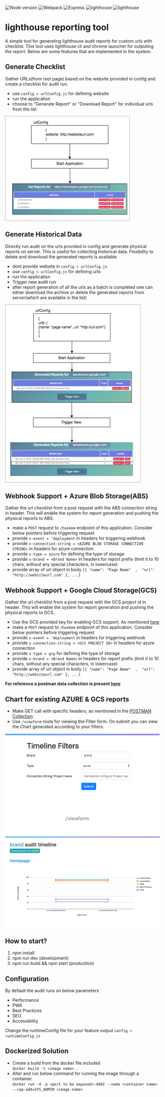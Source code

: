![Node version](https://img.shields.io/badge/node-%3E=16-green.svg) ![Webpack](https://img.shields.io/badge/tool-webpack-yellow.svg) ![Express](https://img.shields.io/badge/server-express-yellow.svg) ![lighthouse](https://img.shields.io/badge/package-lighthouse-lightgrey.svg)
![lighthouse](https://img.shields.io/badge/build-docker-orange.svg)

# lighthouse reporting tool   

A simple tool for generating lighthouse audit reports for custom urls with checklist. This tool uses lighthouse cli and chrome launcher for outputing the report. Below are some features that are implemented in the system.

## Generate Checklist   
Gather URLs(from root page) based on the website provided in config and create a checklist for audit run.

- use ```config > urlConfig.js``` for defining website
- run the application
- choose to "Generate Report" or "Download Report" for individual urls from the list   

![Flow 1](https://github.com/designerdevil/lighthouse/blob/master/docs/1.png)

## Generate Historical Data   
Directly run audit on the urls provided in config and generate physical reports on server. This is useful for collecting historical data. Flexibility to delete and download the generated reports is available.

- dont provide website in ```config > urlConfig.js```
- use ```config > urlConfig.js``` for defining urls
- run the application
- Trigger new audit run
- after report generation of all the urls as a batch is completed one can either download the archive or delete the generated reports from server(which are available in the list)   

![Flow 2](https://github.com/designerdevil/lighthouse/blob/master/docs/2.png)

## Webhook Support + Azure Blob Storage(ABS)
Gather the url checklist from a post request with the ABS connection string in header. This will enable the system for report generation and pushing the physical reports to ABS.

- make a ```POST``` request to ```/hookme``` endpoint of this application. Consider below pointers before triggering request
- provide ```x-event = 'deployment``` in headers for triggering webhook
- provide ```x-connection-string = <AZURE BLOB STORAGE CONNECTION STRING>``` in headers for azure connection
- provide ```x-type = azure``` for defining the type of storage
- provide ```x-brand = <Brand Name>``` in headers for report prefix (limit it to 10 chars, without any special characters, in lowercase)
- provide array of url object in body   ```[{ "name": "Page Name"  ,  "url": "http://websiteurl.com" }, ...]```   


## Webhook Support + Google Cloud Storage(GCS)
Gather the url checklist from a post request with the GCS project id in header. This will enable the system for report generation and pushing the physical reports to GCS.

- Use the GCS provided key for enabling GCS support. As mentioned [here](https://github.com/designerdevil/lighthouse/blob/master/key/)
- make a ```POST``` request to ```/hookme``` endpoint of this application. Consider below pointers before triggering request
- provide ```x-event = 'deployment``` in headers for triggering webhook
- provide ```x-connection-string = <GCS PROJECT ID>``` in headers for azure connection
- provide ```x-type = gcp``` for defining the type of storage
- provide ```x-brand = <Brand Name>``` in headers for report prefix (limit it to 10 chars, without any special characters, in lowercase)
- provide array of url object in body   ```[{ "name": "Page Name"  ,  "url": "http://websiteurl.com" }, ...]```

**For reference a postman data collection is present [here](https://github.com/designerdevil/lighthouse/blob/master/docs/Lighthouse.postman_collection.json)**

## Chart for existing AZURE & GCS reports
- Make GET call with specific headers, as mentioned in the [POSTMAN Collection](https://github.com/designerdevil/lighthouse/blob/master/docs/Lighthouse.postman_collection.json)
- Use ```/viewform``` route for viewing the Filter form. On submit you can view the Chart generated according to your filters.

![Filter Form](https://github.com/designerdevil/lighthouse/blob/master/docs/viewform.png)  
![Filtered Chart](https://github.com/designerdevil/lighthouse/blob/master/docs/chart.png)


## How to start?   
1. npm install
2. npm run dev (development)
3. npm run build && npm start (production)


## Configuration   
By default the audit runs on below parameters
- Performance
- PWA
- Best Practices
- SEO
- Accessibility

Change the runtimeConfig file for your feature output
```config > runtimeConfig.js```



## Dockerized Solution
- Create a build from the docker file included   
```docker build -t <image name> .```
- Alter and run below command for running the image through a container.   
```docker run -d -p <port to be exposed>:4002 --name <container name> --cap-add=SYS_ADMIN <image name>```